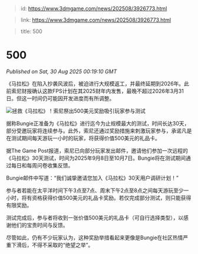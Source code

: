 > id: https://www.3dmgame.com/news/202508/3926773.html

> link: https://www.3dmgame.com/news/202508/3926773.html

> title: 500

# 500
_Published on Sat, 30 Aug 2025 00:19:10 GMT_

《马拉松》在陷入抄袭风波后，被迫进行大规模返工，并最终延期到2026年。此前索尼财报确认这款FPS计划在其2025财年内发售，最晚不超过2026年3月31日。但这一时间仍可能因开发进度而有所调整。

![拯救《马拉松》！索尼祭出500美元奖励吸引玩家参与测试](https://img.3dmgame.com/uploads/images/news/20250830/1756513001_997427.webp)

据称Bungie正准备为《马拉松》进行迄今为止规模最大的测试，时间长达30天，部分受邀玩家将连续参与。此外，索尼还通过奖励措施来刺激玩家参与，承诺凡是在测试期间每天游玩一小时的玩家，将获得价值500美元的礼品卡。

据The Game Post报道，索尼已向部分玩家发出邮件，邀请他们参加一次远程的《马拉松》30天测试，时间为2025年9月8日至10月7日。Bungie将在测试期间通过每日和每周问卷收集反馈。

Bungie邮件中写道：“我们诚挚邀请您加入《马拉松》30天用户调研计划！”

参与者若能在太平洋时间下午3点至7点、周末下午2点至8点之间每天游玩至少一小时，将有资格获得价值500美元的礼品卡奖励。若仅完成部分测试，则只能获得有限奖励。

测试完成后，参与者将收到一张价值500美元的礼品卡（可自行选择类型），以感谢他们的宝贵时间与反馈。

尽管如此，仍有不少玩家认为，这种奖励举措看起来更像是Bungie在社区热情严重下滑后，不得不采取的“绝望之举”。
